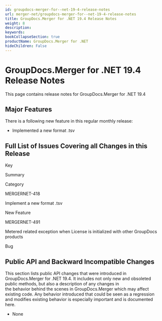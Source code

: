 ```yaml
---
id: groupdocs-merger-for--net-19-4-release-notes
url: merger-net/groupdocs-merger-for--net-19-4-release-notes
title: GroupDocs.Merger for .NET 19.4 Release Notes
weight: 8
description: 
keywords: 
bookCollapseSection: true
productName: GroupDocs.Merger for .NET
hideChildren: False
---
```


# GroupDocs.Merger for .NET 19.4 Release Notes


This page contains release notes for GroupDocs.Merger for .NET 19.4

## Major Features

There is a following new feature in this regular monthly release:

*   Implemented a new format .tsv

## Full List of Issues Covering all Changes in this Release

Key

Summary

Category

MERGERNET-418

Implement a new format .tsv

New Feature

MERGERNET-491

Metered related exception when License is initialized with other GroupDocs products

Bug

## Public API and Backward Incompatible Changes

This section lists public API changes that were introduced in GroupDocs.Merger for .NET 19.4. It includes not only new and obsoleted public methods, but also a description of any changes in the behavior behind the scenes in GroupDocs.Merger which may affect existing code. Any behavior introduced that could be seen as a regression and modifies existing behavior is especially important and is documented here.

*   None

